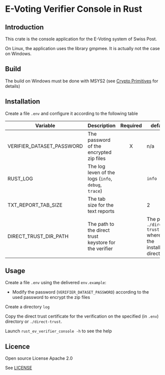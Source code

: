 # E-Voting Verifier Console in Rust

## Introduction

This crate is the console application for the E-Voting system of Swiss Post.

On Linux, the application uses the library gmpmee. It is actually not the case on Windows.

## Build

The build on Windows must be done with MSYS2 (see [Crypto Primitives](https://github.com/de-mo/rust_ev_crypto_primitives) for details)

## Installation

Create a file `.env` and configure it according to the following table

| Variable                  | Description                                            | Required | default |
| ------------------------- | ------------------------------------------------------ | :------: | ------- |
| VERIFIER_DATASET_PASSWORD | The password of the encrypted zip files                | X        | n/a |
| RUST_LOG                  | The log leven of  the logs (`info`, `debug`, `trace`)  |          | `info` |
| TXT_REPORT_TAB_SIZE       | The tab size for the text reports                      |          | 2 |
| DIRECT_TRUST_DIR_PATH     | The path to the direct trust keystore for the verifier |          | The path `./direct-trust` where `.` is the installation directory |



## Usage

Create a file `.env` using the delivered `env.example`:
- Modify the password (`VERIFIER_DATASET_PASSWORD`) according to the used password to encrypt the zip files

Create a directory `log` 

Copy the direct trust certificate for  the verification on the specified (in `.env`) directory or `./direct-trust`.

Launch `rust_ev_verifier_console -h` to see the help

## Licence

Open source License Apache 2.0

See [LICENSE](LICENSE)

